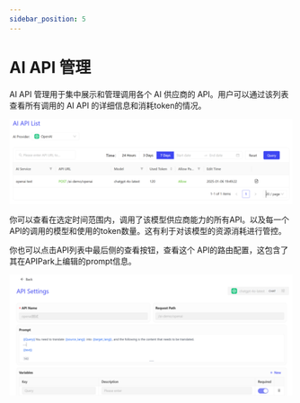 ```yaml
---
sidebar_position: 5
---
```

# AI API 管理

AI API 管理用于集中展示和管理调用各个 AI 供应商的 API。用户可以通过该列表查看所有调用的 AI API 的详细信息和消耗token的情况。

![](images/2025-01-08/43ff816193582d0e12e4a7be6ead2b35934905af5ed7e1e056021a90e32bb329.png)  


你可以查看在选定时间范围内，调用了该模型供应商能力的所有API。以及每一个API的调用的模型和使用的token数量。这有利于对该模型的资源消耗进行管控。

你也可以点击API列表中最后侧的查看按钮，查看这个 API的路由配置，这包含了其在APIPark上编辑的prompt信息。

![](images/2025-01-08/8cc51f8ed4e9f873fd078b3c36bdcf81a53f46eab8b6c5d96b202e36eb8713c2.png)  
